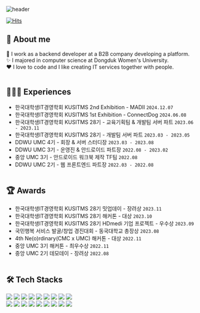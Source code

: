 
  
![header](https://capsule-render.vercel.app/api?type=waving&color=FDF5E6&height=250&section=header&text=Han%20Ho%20%20Jeong's%20Github&fontSize=50&animation=fadeIn)

​[![Hits](https://hits.seeyoufarm.com/api/count/incr/badge.svg?url=https%3A%2F%2Fgithub.com%2Fhojeong2747%2Fhit-counter&count_bg=%23D1D1D1&title_bg=%23555555&icon=&icon_color=%23E7E7E7&title=today%2Ftotal&edge_flat=false)](https://hits.seeyoufarm.com)

## 💬 About me
🌱 I work as a backend developer at a B2B company developing a platform.<br>
✨ I majored in computer science at Dongduk Women's University.<br>
❤️ I love to code and I like creating IT services together with people.<br><br>

## 🏃🏻‍➡️ Experiences
- 한국대학생IT경영학회 KUSITMS 2nd Exhibition - MADII `2024.12.07`
- 한국대학생IT경영학회 KUSITMS 1st Exhibition - ConnectDog `2024.06.08`
- 한국대학생IT경영학회 KUSITMS 28기 - 교육기획팀 & 개발팀 서버 파트 `2023.06 - 2023.11`
- 한국대학생IT경영학회 KUSITMS 28기 - 개발팀 서버 파트 `2023.03 - 2023.05`
- DDWU UMC 4기 - 회장 & 서버 스터디장 `2023.03 - 2023.08`
- DDWU UMC 3기 - 운영진 & 안드로이드 파트장 `2022.08 - 2023.02`
- 중앙 UMC 3기 - 안드로이드 워크북 제작 TF팀 `2022.08`
- DDWU UMC 2기 - 웹 프론트엔드 파트장 `2022.03 - 2022.08`<br><br>
  
## 🏆 Awards
- 한국대학생IT경영학회 KUSITMS 28기 밋업데이 - 장려상 `2023.11`
- 한국대학생IT경영학회 KUSITMS 28기 해커톤 - 대상 `2023.10`
- 한국대학생IT경영학회 KUSITMS 28기 HDmedi 기업 프로젝트 - 우수상 `2023.09`
- 국민행복 서비스 발굴/창업 경진대회 - 동국대학교 총장상 `2023.08`
- 4th Ne(o)rdinary(CMC x UMC) 해커톤 - 대상 `2022.11`
- 중앙 UMC 3기 해커톤 - 최우수상 `2022.11`
- 중앙 UMC 2기 데모데이 - 장려상 `2022.08`<br>
​
## 🛠️ Tech Stacks
<div>
<img src="https://img.shields.io/badge/Java-007396?style=flat&logo=java&logoColor=white">
<img src="https://img.shields.io/badge/Spring Boot-6DB33F?style=flat-square&logo=Spring Boot&logoColor=white"/>  
<img src="https://img.shields.io/badge/Docker-2496ED?style=flat-square&logo=Docker&logoColor=white"/>
<img src="https://img.shields.io/badge/Oracle-F80000?style=flat&logo=Oracle&logoColor=white">
<img src="https://img.shields.io/badge/MySQL-4479A1?style=flat&logo=MySQL&logoColor=white">

<img src="https://img.shields.io/badge/GitHub Actions-2088FF?style=flat-square&logo=GitHub Actions&logoColor=white"/>
<img src="https://img.shields.io/badge/AWS-FF9900?style=flat-square&logo=AWS&logoColor=white"/> 
<img src="https://img.shields.io/badge/Redis-527FFF?style=flat-square&logo=Redis&logoColor=white"/> 
<img src="https://img.shields.io/badge/Nginx-569A31?style=flat-square&logo=Nginx&logoColor=white"/> 
<br>

<img src="https://img.shields.io/badge/IntelliJ IDEA-000000?style=flat-square&logo=IntelliJ IDEA&logoColor=white"/>
<img src="https://img.shields.io/badge/Postman-FF6C37?style=flat-square&logo=Postman&logoColor=white"/>
<img src="https://img.shields.io/badge/Swagger-85EA2D?style=flat-square&logo=Swagger&logoColor=white"/> 

<img src="https://img.shields.io/badge/Git-F05032?style=flat&logo=Git&logoColor=white">
<img src="https://img.shields.io/badge/Github-181717?style=flat&logo=Github&logoColor=white">
<img src="https://img.shields.io/badge/GitLab-FC6D26?style=flat&logo=GitLab&logoColor=white">
<img src="https://img.shields.io/badge/Slack-4A154B?style=flat-square&logo=Slack&logoColor=white"/>
<img src="https://img.shields.io/badge/Notion-000000?style=flat-square&logo=Notion&logoColor=white"/>
<img src="https://img.shields.io/badge/Jira-0052CC?style=flat-square&logo=Jira&logoColor=white"/>
<br>

</div>
